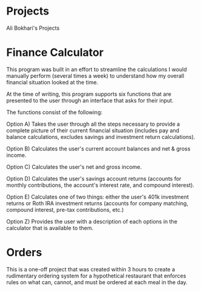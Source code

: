 # Projects
Ali Bokhari's Projects


# Finance Calculator  
  This program was built in an effort to streamline the calculations I would manually perform (several times a week) to understand how my overall financial situation looked at the time.
  
  At the time of writing, this program supports six functions that are presented to the user through an interface that asks for their input. 
  
  The functions consist of the following:
  
  Option A) Takes the user through all the steps necessary to provide a complete picture of their current financial situation (includes pay and balance calculations, excludes savings          and investment return calculations).
  
  Option B) Calculates the user's current account balances and net & gross income.
  
  Option C) Calculates the user's net and gross income.
  
  Option D) Calculates the user's savings account returns (accounts for monthly contributions, the account's interest rate, and compound interest).
  
  Option E) Calculates one of two things: either the user's 401k investment returns or Roth IRA investment returns (accounts for company matching, compound interest, pre-tax contributions, etc.) 
  
  Option Z) Provides the user with a description of each options in the calculator that is available to them.
  
  

# Orders 
  This is a one-off project that was created within 3 hours to create a rudimentary ordering system for a hypothetical restaurant that enforces rules on what can, cannot, and must be ordered at each meal in the day.
